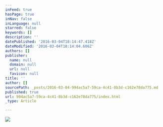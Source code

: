 ```yaml
---
inFeed: true
hasPage: true
inNav: false
inLanguage: null
starred: false
keywords: []
description: ''
datePublished: '2016-03-04T18:14:47.418Z'
dateModified: '2016-03-04T18:14:04.606Z'
authors: []
publisher:
  name: null
  domain: null
  url: null
  favicon: null
title: ''
author: []
sourcePath: _posts/2016-03-04-994ac5a7-59ca-4c41-8b3d-c162e78da775.md
published: true
url: 994ac5a7-59ca-4c41-8b3d-c162e78da775/index.html
_type: Article

---
```

![](https://the-grid-user-content.s3-us-west-2.amazonaws.com/4c9b6c22-1666-456b-a108-259aba82f00d.jpg)